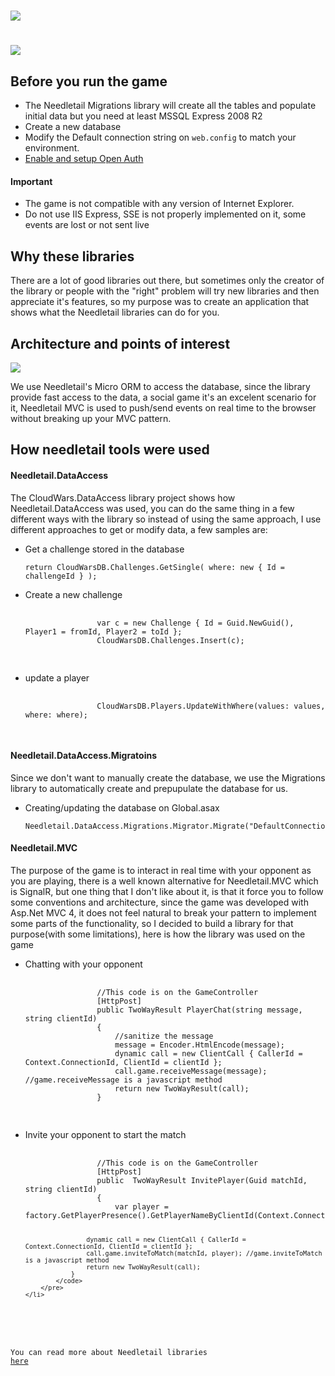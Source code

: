 ﻿
<h1><img src="https://raw.github.com/pedro-ramirez-suarez/cloudwarsgame/master/CloudWars.Game/Images/logo.png"/><h1>
<img src="https://raw.github.com/pedro-ramirez-suarez/cloudwarsgame/master/CloudWars.Game/img/playing.jpg"/>
<h2>Before you run the game</h2>
    <ul>
        <li>The Needletail Migrations library will create all the tables and populate initial data but you need at least MSSQL Express 2008 R2</li>
        <li>Create a new database</li>
        <li>
            Modify the Default connection string on <code>web.config</code> to match your environment.
        </li>
      <li>
        <a href="http://blogs.msdn.com/b/webdev/archive/2012/08/15/oauth-openid-support-for-webforms-mvc-and-webpages.aspx">Enable and setup Open Auth </a>
      </li>
    </ul>
    <h4>Important</h4>
    <ul>
        <li>The game is not compatible with any version of Internet Explorer.</li>
        <li>Do not use IIS Express, SSE is not properly implemented on it, some events are lost or not sent live</li>
    </ul>
      

<h2>Why these libraries</h2>
<p>There are a lot of good libraries out there, but sometimes only the creator of the library or people with the "right" problem will 
try new libraries and then appreciate it's features, so my purpose was to create an application that shows what the Needletail libraries can do for you.
</p>


<h2>Architecture and points of interest</h2>
<img src="https://raw.github.com/pedro-ramirez-suarez/cloudwarsgame/master/architecture.jpg"/>
<p>We use Needletail's Micro ORM to access the database, since the library provide fast access to the data, a social game it's an excelent scenario for it, Needletail MVC is used to push/send events on real time to the browser without breaking up your MVC pattern.</p>

<h2>How needletail tools were used</h2>
<h4>Needletail.DataAccess</h4>
<p>The CloudWars.DataAccess library project shows how Needletail.DataAccess was used, you can do the same thing in a few different ways with the library so instead of using the same approach, I use different approaches to get or modify data, a few samples are:</p>
<ul>
    <li>
        <p>Get a challenge stored in the database</p>
        <pre><code>return CloudWarsDB.Challenges.GetSingle( where: new { Id = challengeId } );</code></pre>
    </li>
    <li>
        <p>Create a new challenge</p>
        <pre>
            <code>
                var c = new Challenge { Id = Guid.NewGuid(), Player1 = fromId, Player2 = toId };
                CloudWarsDB.Challenges.Insert(c);
            </code>
        </pre>
    </li>
    <li>
        <p>update a player</p>
        <pre>
            <code>
                CloudWarsDB.Players.UpdateWithWhere(values: values, where: where);
            </code>
        </pre>
    </li>
</ul>

<h4>Needletail.DataAccess.Migratoins</h4>
<p>Since we don't want to manually create the database, we use the Migrations library to automatically create and prepupulate the database for us.</p>
<ul>
    <li>
        <p>Creating/updating the database on Global.asax</p>
        <pre><code>Needletail.DataAccess.Migrations.Migrator.Migrate("DefaultConnection",Server.MapPath("~"));</code></pre>
    </li>    
</ul>


<h4>Needletail.MVC</h4>
<p>The purpose of the game is to interact in real time with your opponent as you are playing, there is a well known alternative for Needletail.MVC which is SignalR, but one thing that I don't like about it, is that it force you to follow some conventions and architecture, since the game
was developed with Asp.Net MVC 4, it does not feel natural to break your pattern to implement some parts of the functionality, so I decided to build a library for that purpose(with some limitations), here is how the library was used on the game</p>
<ul>
    <li>
        Chatting with your opponent
        <pre>
            <code>
                //This code is on the GameController
                [HttpPost]
                public TwoWayResult PlayerChat(string message, string clientId)
                {
                    //sanitize the message
                    message = Encoder.HtmlEncode(message);
                    dynamic call = new ClientCall { CallerId = Context.ConnectionId, ClientId = clientId };
                    call.game.receiveMessage(message); //game.receiveMessage is a javascript method
                    return new TwoWayResult(call);
                }
            </code>
        </pre>
    </li>
    <li>
        Invite your opponent to start the match
        <pre>
            <code>
                //This code is on the GameController
                [HttpPost]
                public  TwoWayResult InvitePlayer(Guid matchId, string clientId)
                {
                    var player = factory.GetPlayerPresence().GetPlayerNameByClientId(Context.ConnectionId);
            
                    dynamic call = new ClientCall { CallerId = Context.ConnectionId, ClientId = clientId };
                    call.game.inviteToMatch(matchId, player); //game.inviteToMatch is a javascript method
                    return new TwoWayResult(call);
                }
            </code>
        </pre>
    </li>
</ul>

You can read more about Needletail libraries <a href="http://pedro-ramirez-suarez.github.io/needletailtools/" target="_blank">here</a>

